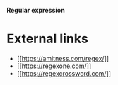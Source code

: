 **Regular expression**

# External links

* [[https://amitness.com/regex/]]
* [[https://regexone.com/]]
* [[https://regexcrossword.com/]]